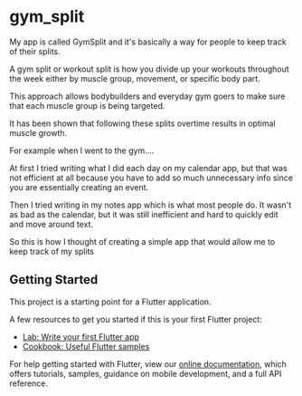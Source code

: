 # gym_split

My app is called GymSplit and it's basically a way for people to keep track of their splits.

A gym split or workout split is how you divide up your workouts throughout the week 
either by muscle group, movement, or specific body part.

This approach allows bodybuilders and everyday gym goers to make sure that each muscle group is being targeted.

It has been shown that following these splits overtime results in optimal muscle growth.

For example when I went to the gym....

At first I tried writing what I did each day on my calendar app, but that was not efficient at 
all because you have to add so much unnecessary info since you are essentially creating an event.

Then I tried writing in my notes app which is what most people do. It wasn't as bad as the calendar, but it was still inefficient and hard to quickly edit and move around text.

So this is how I thought of creating a simple app that would allow me to keep track of my splits



## Getting Started

This project is a starting point for a Flutter application.

A few resources to get you started if this is your first Flutter project:

- [Lab: Write your first Flutter app](https://flutter.dev/docs/get-started/codelab)
- [Cookbook: Useful Flutter samples](https://flutter.dev/docs/cookbook)

For help getting started with Flutter, view our
[online documentation](https://flutter.dev/docs), which offers tutorials,
samples, guidance on mobile development, and a full API reference.
